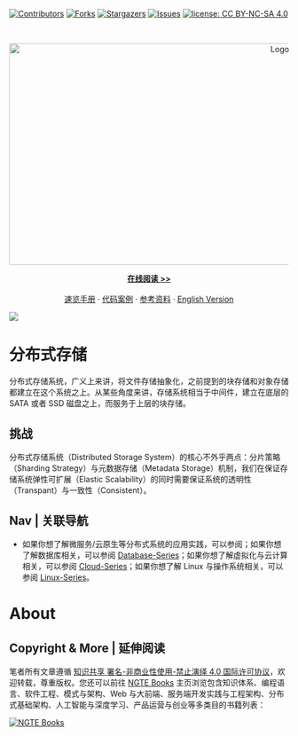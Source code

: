 [![Contributors][contributors-shield]][contributors-url]
[![Forks][forks-shield]][forks-url]
[![Stargazers][stars-shield]][stars-url]
[![Issues][issues-shield]][issues-url]
[![license: CC BY-NC-SA 4.0](https://img.shields.io/badge/license-CC%20BY--NC--SA%204.0-lightgrey.svg)][license-url]

<!-- PROJECT LOGO -->
<br />
<p align="center">
  <a href="https://github.com/wx-chevalier/DistributedSystem-Series">
    <img src="https://assets.ng-tech.icu/item/header.svg" alt="Logo" style="width: 100vw;height: 400px" />
  </a>

  <p align="center">
    <a href="https://ng-tech.icu/books/DistributedSystem-Series"><strong>在线阅读 >> </strong></a>
    <br />
    <br />
    <a href="https://github.com/wx-chevalier/Awesome-CheatSheets">速览手册</a>
    ·
    <a href="./examples">代码案例</a>
    ·
       <a href="https://github.com/wx-chevalier/Awesome-Lists">参考资料</a>
    ·
    <a href="./README.en.md">English Version</a>

  </p>
</p>

![](https://i.postimg.cc/Z56JHk17/image.png)

# 分布式存储

分布式存储系统，广义上来讲，将文件存储抽象化，之前提到的块存储和对象存储都建立在这个系统之上。从某些角度来讲，存储系统相当于中间件，建立在底层的 SATA 或者 SSD 磁盘之上，而服务于上层的块存储。

## 挑战

分布式存储系统（Distributed Storage System）的核心不外乎两点：分片策略（Sharding Strategy）与元数据存储（Metadata Storage）机制，我们在保证存储系统弹性可扩展（Elastic Scalability）的同时需要保证系统的透明性（Transpant）与一致性（Consistent）。

## Nav | 关联导航

- 如果你想了解微服务/云原生等分布式系统的应用实践，可以参阅；如果你想了解数据库相关，可以参阅 [Database-Series](https://github.com/wx-chevalier/Database-Series)；如果你想了解虚拟化与云计算相关，可以参阅 [Cloud-Series](https://github.com/wx-chevalier/Cloud-Series)；如果你想了解 Linux 与操作系统相关，可以参阅 [Linux-Series](https://github.com/wx-chevalier/Linux-Series)。

# About

## Copyright & More | 延伸阅读

笔者所有文章遵循 [知识共享 署名-非商业性使用-禁止演绎 4.0 国际许可协议](https://creativecommons.org/licenses/by-nc-nd/4.0/deed.zh)，欢迎转载，尊重版权。您还可以前往 [NGTE Books](https://ng-tech.icu/books-gallery/) 主页浏览包含知识体系、编程语言、软件工程、模式与架构、Web 与大前端、服务端开发实践与工程架构、分布式基础架构、人工智能与深度学习、产品运营与创业等多类目的书籍列表：

[![NGTE Books](https://s2.ax1x.com/2020/01/18/19uXtI.png)](https://ng-tech.icu/books-gallery/)

<!-- MARKDOWN LINKS & IMAGES -->
<!-- https://www.markdownguide.org/basic-syntax/#reference-style-links -->

[contributors-shield]: https://img.shields.io/github/contributors/wx-chevalier/DistributedSystem-Series.svg?style=flat-square
[contributors-url]: https://github.com/wx-chevalier/DistributedSystem-Series/graphs/contributors
[forks-shield]: https://img.shields.io/github/forks/wx-chevalier/DistributedSystem-Series.svg?style=flat-square
[forks-url]: https://github.com/wx-chevalier/DistributedSystem-Series/network/members
[stars-shield]: https://img.shields.io/github/stars/wx-chevalier/DistributedSystem-Series.svg?style=flat-square
[stars-url]: https://github.com/wx-chevalier/DistributedSystem-Series/stargazers
[issues-shield]: https://img.shields.io/github/issues/wx-chevalier/DistributedSystem-Series.svg?style=flat-square
[issues-url]: https://github.com/wx-chevalier/DistributedSystem-Series/issues
[license-shield]: https://img.shields.io/github/license/wx-chevalier/DistributedSystem-Series.svg?style=flat-square
[license-url]: https://github.com/wx-chevalier/DistributedSystem-Series/blob/master/LICENSE.txt
